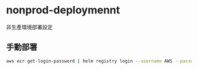# nonprod-deploymennt

非生產環境部署設定

## 手動部署

``` zsh
aws ecr get-login-password | helm registry login --username AWS --password-stdin 418295696814.dkr.ecr.ap-southeast-1.amazonaws.com
```
